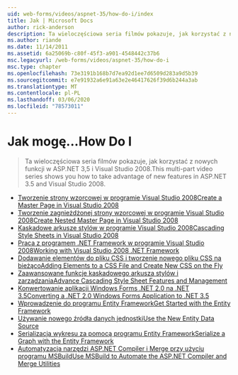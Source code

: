 ```yaml
---
uid: web-forms/videos/aspnet-35/how-do-i/index
title: Jak | Microsoft Docs
author: rick-anderson
description: Ta wieloczęściowa seria filmów pokazuje, jak korzystać z nowych funkcji w ASP.NET 3,5 i Visual Studio 2008.
ms.author: riande
ms.date: 11/14/2011
ms.assetid: 6a25069b-c80f-45f3-a901-4548442c37b6
msc.legacyurl: /web-forms/videos/aspnet-35/how-do-i
msc.type: chapter
ms.openlocfilehash: 73e3191b168b7d7ea92d1ee7d6509d283a9d5b39
ms.sourcegitcommit: e7e91932a6e91a63e2e46417626f39d6b244a3ab
ms.translationtype: MT
ms.contentlocale: pl-PL
ms.lasthandoff: 03/06/2020
ms.locfileid: "78573011"
---
```

# <a name="how-do-i"></a><span data-ttu-id="40091-103">Jak mogę...</span><span class="sxs-lookup"><span data-stu-id="40091-103">How Do I</span></span>

> <span data-ttu-id="40091-104">Ta wieloczęściowa seria filmów pokazuje, jak korzystać z nowych funkcji w ASP.NET 3,5 i Visual Studio 2008.</span><span class="sxs-lookup"><span data-stu-id="40091-104">This multi-part video series shows you how to take advantage of new features in ASP.NET 3.5 and Visual Studio 2008.</span></span>

- [<span data-ttu-id="40091-105">Tworzenie strony wzorcowej w programie Visual Studio 2008</span><span class="sxs-lookup"><span data-stu-id="40091-105">Create a Master Page in Visual Studio 2008</span></span>](how-do-i-create-a-master-page-in-visual-studio-2008.md)
- [<span data-ttu-id="40091-106">Tworzenie zagnieżdżonej strony wzorcowej w programie Visual Studio 2008</span><span class="sxs-lookup"><span data-stu-id="40091-106">Create Nested Master Page in Visual Studio 2008</span></span>](how-do-i-create-nested-master-page-in-visual-studio-2008.md)
- [<span data-ttu-id="40091-107">Kaskadowe arkusze stylów w programie Visual Studio 2008</span><span class="sxs-lookup"><span data-stu-id="40091-107">Cascading Style Sheets in Visual Studio 2008</span></span>](how-do-i-cascading-style-sheets-in-visual-studio-2008.md)
- [<span data-ttu-id="40091-108">Praca z programem .NET Framework w programie Visual Studio 2008</span><span class="sxs-lookup"><span data-stu-id="40091-108">Working with Visual Studio 2008 .NET Framework</span></span>](how-do-i-working-with-visual-studio-2008-net-framework.md)
- [<span data-ttu-id="40091-109">Dodawanie elementów do pliku CSS i tworzenie nowego pliku CSS na bieżąco</span><span class="sxs-lookup"><span data-stu-id="40091-109">Adding Elements to a CSS File and Create New CSS on the Fly</span></span>](how-do-i-adding-elements-to-a-css-file-and-create-new-css-on-the-fly.md)
- [<span data-ttu-id="40091-110">Zaawansowane funkcje kaskadowego arkusza stylów i zarządzania</span><span class="sxs-lookup"><span data-stu-id="40091-110">Advance Cascading Style Sheet Features and Management</span></span>](how-do-i-advance-cascading-style-sheet-features-and-management.md)
- [<span data-ttu-id="40091-111">Konwertowanie aplikacji Windows Forms .NET 2.0 na .NET 3.5</span><span class="sxs-lookup"><span data-stu-id="40091-111">Converting a .NET 2.0 Windows Forms Application to .NET 3.5</span></span>](how-do-i-converting-a-net-20-windows-forms-application-to-net-35.md)
- [<span data-ttu-id="40091-112">Wprowadzenie do programu Entity Framework</span><span class="sxs-lookup"><span data-stu-id="40091-112">Get Started with the Entity Framework</span></span>](how-do-i-get-started-with-the-entity-framework.md)
- [<span data-ttu-id="40091-113">Używanie nowego źródła danych jednostki</span><span class="sxs-lookup"><span data-stu-id="40091-113">Use the New Entity Data Source</span></span>](how-do-i-use-the-new-entity-data-source.md)
- [<span data-ttu-id="40091-114">Serializacja wykresu za pomocą programu Entity Framework</span><span class="sxs-lookup"><span data-stu-id="40091-114">Serialize a Graph with the Entity Framework</span></span>](how-do-i-serialize-a-graph-with-the-entity-framework.md)
- [<span data-ttu-id="40091-115">Automatyzacja narzędzi ASP.NET Compiler i Merge przy użyciu programu MSBuild</span><span class="sxs-lookup"><span data-stu-id="40091-115">Use MSBuild to Automate the ASP.NET Compiler and Merge Utilities</span></span>](how-do-i-use-msbuild-to-automate-the-aspnet-compiler-and-merge-utilities.md)
